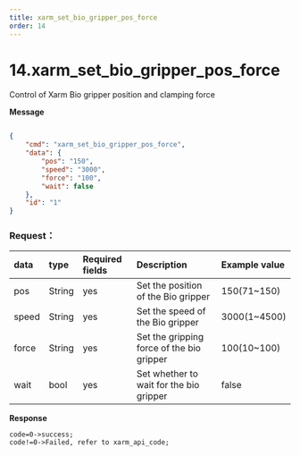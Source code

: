 ```yaml
---
title: xarm_set_bio_gripper_pos_force
order: 14
---
```

# 14.xarm_set_bio_gripper_pos_force

Control of Xarm Bio gripper position and clamping force

**Message**

```json

{
    "cmd": "xarm_set_bio_gripper_pos_force",
    "data": {
        "pos": "150",
        "speed": "3000",
        "force": "100",
        "wait": false
    },
    "id": "1"
}
```
### Request：


| **data** | **type** | **Required fields** | **Description**                                                                  | **Example value**         |
| :------- |:---------|:--------------------|:----------------------------------------------------------------------|:-------------|
| pos      | String   | yes                 | Set the position of the Bio gripper                                   | 150(71~150)  |
| speed    | String   | yes                 | Set the speed of the Bio gripper                                      | 3000(1~4500) |
| force    | String   | yes                 | Set the gripping force of the bio gripper                             | 100(10~100)  |
| wait     | bool     | yes                 | Set whether to wait for the bio gripper                               | false        |

**Response**
```
code=0->success;
code!=0->Failed, refer to xarm_api_code;
```
